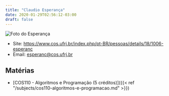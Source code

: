 ```yaml
---
title: "Claudio Esperança"
date: 2020-01-29T02:56:12-03:00
draft: false
---
```


![Foto do Esperança](https://www.cos.ufrj.br/uploadfile/imagem_pessoas/esperanc.jpg)

- Site: https://www.cos.ufrj.br/index.php/pt-BR/pessoas/details/18/1006-esperanc
- Email: [esperanc@cos.ufrj.br](mailto:esperanc@cos.ufrj.br)

## Matérias

- [COS110 - Algoritmos e Programação (5 créditos)]({{< ref "/subjects/cos110-algoritmos-e-programacao.md" >}})

